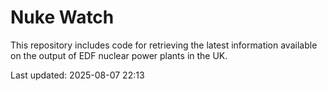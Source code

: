 # Nuke Watch

This repository includes code for retrieving the latest information available on the output of EDF nuclear power plants in the UK.

Last updated: 2025-08-07 22:13